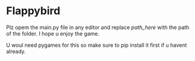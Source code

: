 # Flappybird

Plz opem the main.py file in any editor and replace *path_here* with the path of the folder.
I hope u enjoy the game.

U woul need pygames for this so make sure to pip install it first if u havent already.
